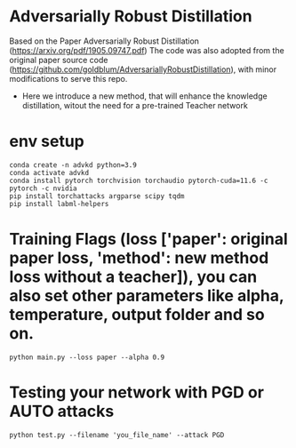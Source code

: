 # Adversarially Robust Distillation
Based on the Paper Adversarially Robust Distillation (https://arxiv.org/pdf/1905.09747.pdf)
The code was also adopted from the original paper source code (https://github.com/goldblum/AdversariallyRobustDistillation), with minor modifications to serve this repo.
- Here we introduce a new method, that will enhance the knowledge distillation, witout the need for a pre-trained Teacher network



# env setup
```
conda create -n advkd python=3.9
conda activate advkd
conda install pytorch torchvision torchaudio pytorch-cuda=11.6 -c pytorch -c nvidia 
pip install torchattacks argparse scipy tqdm
pip install labml-helpers
```

# Training Flags (loss ['paper': original paper loss, 'method': new method loss without a teacher]), you can also set other parameters like alpha, temperature, output folder and so on.
```
python main.py --loss paper --alpha 0.9
```

# Testing your network with PGD or AUTO attacks
```
python test.py --filename 'you_file_name' --attack PGD
```